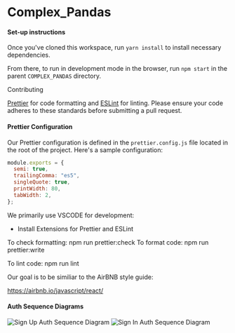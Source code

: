 # Complex_Pandas

#### Set-up instructions

Once you've cloned this workspace, run `yarn install` to install necessary dependencies.

From there, to run in development mode in the browser, run `npm start` in the parent `COMPLEX_PANDAS` directory.



Contributing

 [Prettier](https://prettier.io/) for code formatting and [ESLint](https://eslint.org/) for linting. Please ensure your code adheres to these standards before submitting a pull request.

#### Prettier Configuration

Our Prettier configuration is defined in the `prettier.config.js` file located in the root of the project. Here's a sample configuration:

```javascript
module.exports = {
  semi: true,
  trailingComma: "es5",
  singleQuote: true,
  printWidth: 80,
  tabWidth: 2,
};

```

We primarily use VSCODE for development:

- Install Extensions for Prettier and ESLint


To check formatting: npm run prettier:check
To format code: npm run prettier:write

To lint code: npm run lint

Our goal is to be similiar to the AirBNB style guide:

https://airbnb.io/javascript/react/

#### Auth Sequence Diagrams

![Sign Up Auth Sequence Diagram](https://github.com/SahilGoel05/COMPLEX_PANDAS/assets/65931611/422b4072-13cf-407e-8815-89ee700c951c)
![Sign In Auth Sequence Diagram](https://github.com/SahilGoel05/COMPLEX_PANDAS/assets/65931611/b5fe2364-c883-496f-85d3-f72608dcd0f8)
